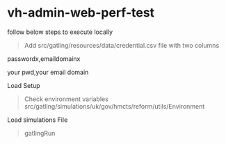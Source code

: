 # vh-admin-web-perf-test

 follow below steps to execute locally
 > Add src/gatling/resources/data/credential.csv file with two columns
>
   passwordx,emaildomainx
   
   your pwd,your email domain
 
 Load Setup 
 > Check environment variables
 > src/gatling/simulations/uk/gov/hmcts/reform/utils/Environment

 Load simulations File
> gatlingRun
 
 



                
